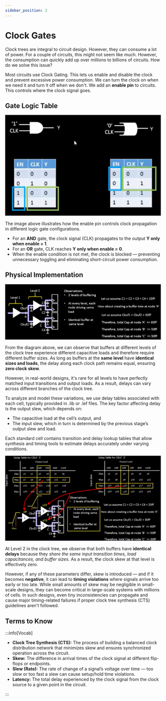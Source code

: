 ```yaml
---
sidebar_position: 2
---
```


# Clock Gates

Clock trees are integral to circuit design. However, they can consume a lot of power. For a couple of circuits, this might not seem like much. However, the consumption can quickly add up over millions to billions of circuits. How do we solve this issue?

Most circuits use Clock Gating. This lets us enable and disable the clock and prevent excessive power consumption. We can turn the clock on when we need it and turn it off when we don't. We add an **enable pin** to circuits. This controls where the clock signal goes.

## Gate Logic Table

![gate logic table](./Clock-Gates-Images/gate-table.png)

The image above illustrates how the enable pin controls clock propagation in different logic gate configurations.

* For an **AND** gate, the clock signal (CLK) propagates to the output **Y only when enable = 1**.
* For an **OR** gate, CLK reaches **Y only when enable = 0**.
* When the enable condition is not met, the clock is blocked — preventing unnecessary toggling and eliminating short-circuit power consumption.

## Physical Implementation

![buffer](./Clock-Gates-Images/buffer.png)

From the diagram above, we can observe that buffers at different levels of the clock tree experience different capacitive loads and therefore require different buffer sizes. As long as buffers at the **same level** have **identical sizes and loads**, the delay along each clock path remains equal, ensuring **zero clock skew**.

However, in real-world designs, it's rare for all levels to have perfectly matched input transitions and output loads. As a result, delays can vary across different branches of the clock tree.

To analyze and model these variations, we use delay tables associated with each cell, typically provided in .lib or .lef files. The key factor affecting delay is the output slew, which depends on:

* The capacitive load at the cell’s output, and
* The input slew, which in turn is determined by the previous stage’s output slew and load.

Each standard cell contains transition and delay lookup tables that allow synthesis and timing tools to estimate delays accurately under varying conditions.

![level 2](./Clock-Gates-Images/level-2.png)

At Level 2 in the clock tree, we observe that both buffers have **identical delays** because they *share the same input transition times, load capacitances, and buffer sizes*. As a result, the clock skew at that level is effectively zero.

However, if any of these parameters differ, skew is introduced — and if it becomes **negative**, it can lead to **timing violations** where signals arrive too early or too late. While small amounts of skew may be negligible in small-scale designs, they can become critical in large-scale systems with millions of cells. In such designs, even tiny inconsistencies can propagate and cause major timing-related failures if proper clock tree synthesis (CTS) guidelines aren't followed.

## Terms to Know

:::info[Vocab]

* **Clock Tree Synthesis (CTS):** The process of building a balanced clock distribution network that minimizes skew and ensures synchronized operation across the circuit.
* **Skew:** The difference in arrival times of the clock signal at different flip-flops or endpoints.
* **Slew (Rate):** The rate of change of a signal’s voltage over time — too slow or too fast a slew can cause setup/hold time violations.
* **Latency:** The total delay experienced by the clock signal from the clock source to a given point in the circuit.

:::
